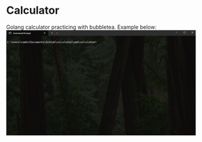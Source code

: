 # Calculator
 Golang calculator practicing with bubbletea. Example below:
![myfile](https://github.com/typicalcameron/Calculator/blob/main/calculator.gif)
